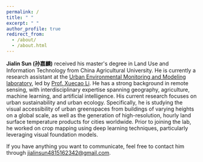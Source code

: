 ```yaml
---
permalink: /
title: " "
excerpt: " "
author_profile: true
redirect_from: 
  - /about/
  - /about.html
---
```


**Jialin Sun (孙嘉麟)** received his master's degree in Land Use and Information Technology from China Agricultural University. He is currently a research assistant at the [Urban Environmental Monitoring and Modeling laboratory](https://www.x-mol.com/groups/li_xuecao?lang=en), led by [Prof. Xuecao Li](https://scholar.google.com.hk/citations?user=r2p47SEAAAAJ&hl=zh-CN). He has a strong background in remote sensing, with interdisciplinary expertise spanning geography, agriculture, machine learning, and artificial intelligence. His current research focuses on urban sustainability and urban ecology. Specifically, he is studying the visual accessibility of urban greenspaces from buildings of varying heights on a global scale, as well as the generation of high-resolution, hourly land surface temperature products for cities worldwide. Prior to joining the lab, he worked on crop mapping using deep learning techniques, particularly leveraging visual foundation models.

If you have anything you want to communicate, feel free to contact him through [jialinsun4815162342@gmail.com](jialinsun4815162342@gmail.com).

